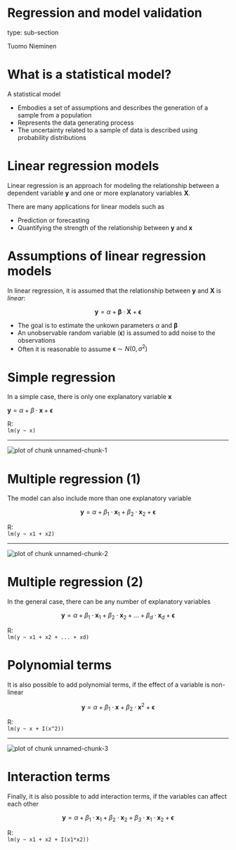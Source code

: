 

Regression and model validation
========================================================
type: sub-section

Tuomo Nieminen

What is a statistical model?
========================================================

A statistical model 

- Embodies a set of assumptions and describes the generation of a sample from a population
- Represents the data generating process
- The uncertainty related to a sample of data is described using probability distributions

<!-- source: [wikipedia](https://en.wikipedia.org/wiki/Statistical_model) -->

Linear regression models
========================================================

Linear regression is an approach for modeling the relationship between a dependent variable $\mathbf{y}$ and one or more explanatory variables $\mathbf{X}$.  

There are many applications for linear models such as

- Prediction or forecasting
- Quantifying the strength of the relationship between $\mathbf{y}$ and $\mathbf{x}$


Assumptions of linear regression models
========================================================

In linear regression, it is assumed that the relationship between $\mathbf{y}$ and  $\mathbf{X}$ is *linear*:

$$\mathbf{y} = \alpha + \mathbf{\beta} \cdot \mathbf{X} + \mathbf{\epsilon}$$

- The goal is to estimate the unkown parameters $\alpha$ and $\mathbf{\beta}$
- An unobservable random variable ($\mathbf{\epsilon}$) is assumed to add noise to the observations
- Often it is reasonable to assume $\mathbf{\epsilon} \sim N(0, \sigma^2)$

<!-- source: [wikipedia](https://en.wikipedia.org/wiki/Linear_regression) -->


Simple regression
========================================================

In a simple case, there is only one explanatory variable $\mathbf{x}$

$\mathbf{y} =  \alpha + \beta \cdot \mathbf{x} + \mathbf{\epsilon}$

R:  
```lm(y ~ x)```  

***
![plot of chunk unnamed-chunk-1](figure/unnamed-chunk-1-1.png)



Multiple regression (1)
========================================================

The model can also include more than one explanatory variable

$$\mathbf{y} = \alpha + \beta_1 \cdot \mathbf{x}_1 + \beta_2 \cdot \mathbf{x}_2 + \mathbf{\epsilon}$$

R:  
```lm(y ~ x1 + x2)```  

***
![plot of chunk unnamed-chunk-2](figure/unnamed-chunk-2-1.png)


Multiple regression (2)
========================================================

In the general case, there can be any number of explanatory variables

$$\mathbf{y} = \alpha + \beta_1 \cdot \mathbf{x}_1 + \beta_2 \cdot \mathbf{x}_2 + ... + \beta_d \cdot \mathbf{x}_d + \mathbf{\epsilon}$$

R:  
```lm(y ~ x1 + x2 + ... + xd)```  

Polynomial terms
========================================================

It is also possible to add polynomial terms, if the effect of a variable is non-linear

$$\mathbf{y} = \alpha + \beta_1 \cdot \mathbf{x} + \beta_2 \cdot \mathbf{x}^2 + \mathbf{\epsilon}$$

R:  
```lm(y ~ x + I(x^2))```  

***

![plot of chunk unnamed-chunk-3](figure/unnamed-chunk-3-1.png)


Interaction terms
========================================================
 Finally, it is also possible to add interaction terms, if the variables can affect each other
 
 $$\mathbf{y} = \alpha + \beta_1 \cdot \mathbf{x}_1 + \beta_2 \cdot \mathbf{x}_2 + \beta_3 \cdot \mathbf{x}_1 \cdot \mathbf{x}_2 + \mathbf{\epsilon}$$
 
R:  
```lm(y ~ x1 + x2 + I(x1*x2))```  
